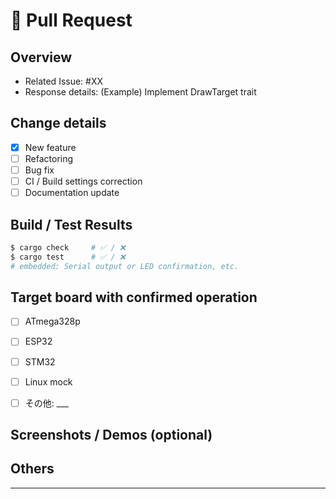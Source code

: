 # 🚀 Pull Request

## Overview

<!-- Describe the issue that this PR solves and its purpose. -->
- Related Issue: #XX
- Response details: (Example) Implement DrawTarget trait

## Change details

- [x] New feature
- [ ] Refactoring
- [ ] Bug fix
- [ ] CI / Build settings correction
- [ ] Documentation update

## Build / Test Results

```sh
$ cargo check     # ✅ / ❌
$ cargo test      # ✅ / ❌
# embedded: Serial output or LED confirmation, etc.
```

## Target board with confirmed operation
 - [ ] ATmega328p

 - [ ] ESP32

 - [ ] STM32

 - [ ] Linux mock

 - [ ] その他: ___

## Screenshots / Demos (optional)

<!-- It would be great if there were images output to OLED. -->

## Others

<!-- If there are any points to note or considerations regarding the review -->

---